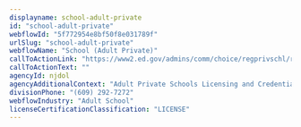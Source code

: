 ```yaml
---
displayname: school-adult-private
id: "school-adult-private"
webflowId: "5f772954e8bf50f8e031789f"
urlSlug: "school-adult-private"
webflowName: "School (Adult Private)"
callToActionLink: "https://www2.ed.gov/admins/comm/choice/regprivschl/regprivschl.pdf"
callToActionText: ""
agencyId: njdol
agencyAdditionalContext: "Adult Private Schools Licensing and Credentials"
divisionPhone: "(609) 292-7272"
webflowIndustry: "Adult School"
licenseCertificationClassification: "LICENSE"
---
```

